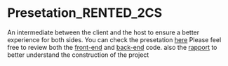 # Presetation_RENTED_2CS
An intermediate between the client and the host to ensure a better experience for both sides.
You can check the presetation [here](https://www.canva.com/design/DAFDhx_rEnk/vQuHlD6T1Fswz2f0AcIeBw/edit?utm_content=DAFDhx_rEnk&utm_campaign=designshare&utm_medium=link2&utm_source=sharebutton)
Please feel free to review both the [front-end](https://github.com/abirbenaissa/Projet-2CS-Front.git) and [back-end](https://github.com/abirbenaissa/Projet-2CS-Back.git) code.
also the [rapport](https://github.com/abirbenaissa/Rapport_RENTED_2CS-.git) to better understand the construction of the project 
